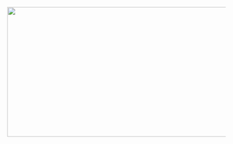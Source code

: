 <a href="https://www.solve-nyang.com"><img src="https://api.solve-nyang.com/compose/tt6869" width="600" height="300"/></a>
